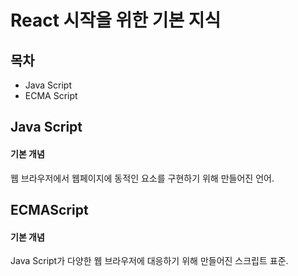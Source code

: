 # React 시작을 위한 기본 지식

## 목차

- Java Script
- ECMA Script

## Java Script

#### 기본 개념

웹 브라우저에서 웹페이지에 동적인 요소를 구현하기 위해 만들어진 언어.

## ECMAScript

#### 기본 개념

Java Script가 다양한 웹 브라우저에 대응하기 위해 만들어진 스크립트 표준.
